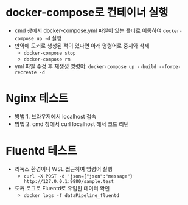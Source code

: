# docker-compose로 컨테이너 실행
 - cmd 창에서 docker-compose.yml 파일이 있는 폴더로 이동하여 ```docker-compose up -d``` 실행
 - 만약에 도커로 생성된 적이 있다면 아래 명령어로 중지와 삭제
   - ```docker-compose stop```
   - ```docker-compose rm```
 - yml 파일 수정 후 재생성 명령어: ```docker-compose up --build --force-recreate -d```

# Nginx 테스트
 - 방법 1. 브라우저에서 localhost 접속
 - 방법 2. cmd 창에서 curl localhost 해서 코드 리턴

# Fluentd 테스트
 - 리눅스 환경이나 WSL 접근하여 명령어 실행
   - ```curl -X POST -d 'json={"json":"message"}' http://127.0.0.1:9880/sample.test```
 - 도커 로그로 Fluentd로 유입된 데이터 확인
   - ```docker logs -f dataPipeline_fluentd```
 